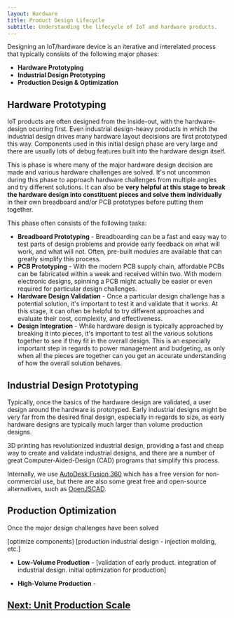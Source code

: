 ```yaml
---
layout: Hardware
title: Product Design Lifecycle
subtitle: Understanding the lifecycle of IoT and hardware products.
---
```


Designing an IoT/hardware device is an iterative and interelated process that typically consists of the following major phases:

* **Hardware Prototyping**
* **Industrial Design Prototyping**
* **Production Design & Optimization**

## Hardware Prototyping

IoT products are often designed from the inside-out, with the hardware-design ocurring first. Even industrial design-heavy products in which the industrial design drives many hardware layout decisions are first prototyped this way. Components used in this initial design phase are very large and there are usually lots of debug features built into the hardware design itself.  

This is phase is where many of the major hardware design decision are made and various hardware challenges are solved. It's not uncommon during this phase to approach hardware challenges from multiple angles and try different solutions. It can also be **very helpful at this stage to break the hardware design into constituent pieces and solve them individually** in their own breadboard and/or PCB prototypes before putting them together.

This phase often consists of the following tasks:  

 * **Breadboard Prototyping** - Breadboarding can be a fast and easy way to test parts of design problems and provide early feedback on what will work, and what will not. Often, pre-built modules are available that can greatly simplify this process.
 * **PCB Prototyping** - With the modern PCB supply chain, affordable PCBs can be fabricated within a week and received within two. With modern electronic designs, spinning a PCB might actually be easier or even required for particular design challenges.
 * **Hardware Design Validation** - Once a particular design challenge has a potential solution, it's important to test it and validate that it works. At this stage, it can often be helpful to try different approaches and evaluate their cost, complexity, and effectiveness.
 * **Design Integration** - While hardware design is typically approached by breaking it into pieces, it's important to test all the various solutions together to see if they fit in the overall design. This is an especially important step in regards to power management and budgeting, as only when all the pieces are together can you get an accurate understanding of how the overall solution behaves.

## Industrial Design Prototyping

Typically, once the basics of the hardware design are validated, a user design around the hardware is prototyped. Early industrial designs might be very far from the desired final design, especially in regards to size, as early hardware designs are typically much larger than volume production designs.

3D printing has revolutionized industrial design, providing a fast and cheap way to create and validate industrial designs, and there are a number of great Computer-Aided-Design (CAD) programs that simplify this process.

Internally, we use [AutoDesk Fusion 360](https://www.autodesk.com/products/fusion-360/overview) which has a free version for non-commercial use, but there are also some great free and open-source alternatives, such as [OpenJSCAD](https://github.com/jscad/OpenJSCAD.org).

## Production Optimization

Once the major design challenges have been solved

[optimize components]
[production industrial design - injection molding, etc.]


* **Low-Volume Production** - [validation of early product. integration of industrial design. initial optimization for production]

* **High-Volume Production** - 



## [Next: Unit Production Scale](/Hardware/Fundamentals/Introduction_to_Hardware_Design/Production_Scale/)


